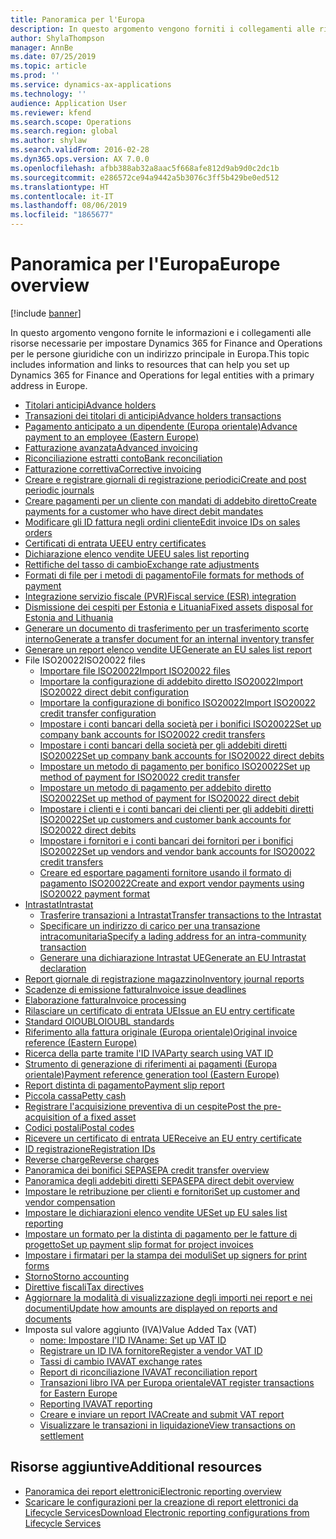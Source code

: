 ```yaml
---
title: Panoramica per l'Europa
description: In questo argomento vengono forniti i collegamenti alle risorse della documentazione Microsoft Dynamics 365 for Finance and Operations per l'Europa.
author: ShylaThompson
manager: AnnBe
ms.date: 07/25/2019
ms.topic: article
ms.prod: ''
ms.service: dynamics-ax-applications
ms.technology: ''
audience: Application User
ms.reviewer: kfend
ms.search.scope: Operations
ms.search.region: global
ms.author: shylaw
ms.search.validFrom: 2016-02-28
ms.dyn365.ops.version: AX 7.0.0
ms.openlocfilehash: afbb388ab32a8aac5f668afe812d9ab9d0c2dc1b
ms.sourcegitcommit: e286572ce94a9442a5b3076c3ff5b429be0ed512
ms.translationtype: HT
ms.contentlocale: it-IT
ms.lasthandoff: 08/06/2019
ms.locfileid: "1865677"
---
```

# <a name="europe-overview"></a><span data-ttu-id="2ccc6-103">Panoramica per l'Europa</span><span class="sxs-lookup"><span data-stu-id="2ccc6-103">Europe overview</span></span>

[!include [banner](../includes/banner.md)]

<span data-ttu-id="2ccc6-104">In questo argomento vengono fornite le informazioni e i collegamenti alle risorse necessarie per impostare Dynamics 365 for Finance and Operations per le persone giuridiche con un indirizzo principale in Europa.</span><span class="sxs-lookup"><span data-stu-id="2ccc6-104">This topic includes information and links to resources that can help you set up Dynamics 365 for Finance and Operations for legal entities with a primary address in Europe.</span></span> 

- [<span data-ttu-id="2ccc6-105">Titolari anticipi</span><span class="sxs-lookup"><span data-stu-id="2ccc6-105">Advance holders</span></span>](emea-advance-holders.md)
 - [<span data-ttu-id="2ccc6-106">Transazioni dei titolari di anticipi</span><span class="sxs-lookup"><span data-stu-id="2ccc6-106">Advance holders transactions</span></span>](emea-advance-holders-transactions.md)
 - [<span data-ttu-id="2ccc6-107">Pagamento anticipato a un dipendente (Europa orientale)</span><span class="sxs-lookup"><span data-stu-id="2ccc6-107">Advance payment to an employee (Eastern Europe)</span></span>](tasks/advance-payment-employee.md)
- [<span data-ttu-id="2ccc6-108">Fatturazione avanzata</span><span class="sxs-lookup"><span data-stu-id="2ccc6-108">Advanced invoicing</span></span>](emea-advance-invoice.md)
- [<span data-ttu-id="2ccc6-109">Riconciliazione estratti conto</span><span class="sxs-lookup"><span data-stu-id="2ccc6-109">Bank reconciliation</span></span>](emea-bank-reconciliation.md)
- [<span data-ttu-id="2ccc6-110">Fatturazione correttiva</span><span class="sxs-lookup"><span data-stu-id="2ccc6-110">Corrective invoicing</span></span>](emea-corrective-invoice.md)
- [<span data-ttu-id="2ccc6-111">Creare e registrare giornali di registrazione periodici</span><span class="sxs-lookup"><span data-stu-id="2ccc6-111">Create and post periodic journals</span></span>](emea-create-post-periodic-journals.md)
- [<span data-ttu-id="2ccc6-112">Creare pagamenti per un cliente con mandati di addebito diretto</span><span class="sxs-lookup"><span data-stu-id="2ccc6-112">Create payments for a customer who have direct debit mandates</span></span>](tasks/create-payments-customers-who-have-direct-debit-mandates.md)
- [<span data-ttu-id="2ccc6-113">Modificare gli ID fattura negli ordini cliente</span><span class="sxs-lookup"><span data-stu-id="2ccc6-113">Edit invoice IDs on sales orders</span></span>](emea-edit-invoice-id-sales-orders.md)
- [<span data-ttu-id="2ccc6-114">Certificati di entrata UE</span><span class="sxs-lookup"><span data-stu-id="2ccc6-114">EU entry certificates</span></span>](emea-entry-certificates.md)
- [<span data-ttu-id="2ccc6-115">Dichiarazione elenco vendite UE</span><span class="sxs-lookup"><span data-stu-id="2ccc6-115">EU sales list reporting</span></span>](emea-eu-sales-list.md)
- [<span data-ttu-id="2ccc6-116">Rettifiche del tasso di cambio</span><span class="sxs-lookup"><span data-stu-id="2ccc6-116">Exchange rate adjustments</span></span>](emea-exchange-rate-adjustments.md)
- [<span data-ttu-id="2ccc6-117">Formati di file per i metodi di pagamento</span><span class="sxs-lookup"><span data-stu-id="2ccc6-117">File formats for methods of payment</span></span>](emea-select-file-formats-for-the-method-of-payments.md)
- [<span data-ttu-id="2ccc6-118">Integrazione servizio fiscale (PVR)</span><span class="sxs-lookup"><span data-stu-id="2ccc6-118">Fiscal service (ESR) integration</span></span>](emea-fiscal-service-integration.md)
- [<span data-ttu-id="2ccc6-119">Dismissione dei cespiti per Estonia e Lituania</span><span class="sxs-lookup"><span data-stu-id="2ccc6-119">Fixed assets disposal for Estonia and Lithuania</span></span>](emea-credit-note-reverse-fixed-asset-sale.md)
- [<span data-ttu-id="2ccc6-120">Generare un documento di trasferimento per un trasferimento scorte interno</span><span class="sxs-lookup"><span data-stu-id="2ccc6-120">Generate a transfer document for an internal inventory transfer</span></span>](tasks/transfer-document-internal-inventory-transfer.md)
- [<span data-ttu-id="2ccc6-121">Generare un report elenco vendite UE</span><span class="sxs-lookup"><span data-stu-id="2ccc6-121">Generate an EU sales list report</span></span>](tasks/eur-00011-eu-sales-list-report.md)
- <span data-ttu-id="2ccc6-122">File ISO20022</span><span class="sxs-lookup"><span data-stu-id="2ccc6-122">ISO20022 files</span></span>
  - [<span data-ttu-id="2ccc6-123">Importare file ISO20022</span><span class="sxs-lookup"><span data-stu-id="2ccc6-123">Import ISO20022 files</span></span>](emea-ISO20022-file-formats.md)
  - [<span data-ttu-id="2ccc6-124">Importare la configurazione di addebito diretto ISO20022</span><span class="sxs-lookup"><span data-stu-id="2ccc6-124">Import ISO20022 direct debit configuration</span></span>](tasks/import-iso20022-direct-debit-configuration.md)
  - [<span data-ttu-id="2ccc6-125">Importare la configurazione di bonifico ISO20022</span><span class="sxs-lookup"><span data-stu-id="2ccc6-125">Import ISO20022 credit transfer configuration</span></span>](tasks/import-iso20022-credit-transfer-configuration.md)
  - [<span data-ttu-id="2ccc6-126">Impostare i conti bancari della società per i bonifici ISO20022</span><span class="sxs-lookup"><span data-stu-id="2ccc6-126">Set up company bank accounts for ISO20022 credit transfers</span></span>](tasks/set-up-company-bank-accounts-iso20022-credit-transfers.md)
  - [<span data-ttu-id="2ccc6-127">Impostare i conti bancari della società per gli addebiti diretti ISO20022</span><span class="sxs-lookup"><span data-stu-id="2ccc6-127">Set up company bank accounts for ISO20022 direct debits</span></span>](tasks/set-up-company-bank-accounts-iso20022-direct-debits.md)
  - [<span data-ttu-id="2ccc6-128">Impostare un metodo di pagamento per bonifico ISO20022</span><span class="sxs-lookup"><span data-stu-id="2ccc6-128">Set up method of payment for ISO20022 credit transfer</span></span>](tasks/set-up-method-payment-iso20022-credit-transfer.md)
  - [<span data-ttu-id="2ccc6-129">Impostare un metodo di pagamento per addebito diretto ISO20022</span><span class="sxs-lookup"><span data-stu-id="2ccc6-129">Set up method of payment for ISO20022 direct debit</span></span>](tasks/setup-method-payment-iso20022-direct-debit.md)
  - [<span data-ttu-id="2ccc6-130">Impostare i clienti e i conti bancari dei clienti per gli addebiti diretti ISO20022</span><span class="sxs-lookup"><span data-stu-id="2ccc6-130">Set up customers and customer bank accounts for ISO20022 direct debits</span></span>](tasks/set-up-bank-accounts-iso20022-direct-debits.md)
  - [<span data-ttu-id="2ccc6-131">Impostare i fornitori e i conti bancari dei fornitori per i bonifici ISO20022</span><span class="sxs-lookup"><span data-stu-id="2ccc6-131">Set up vendors and vendor bank accounts for ISO20022 credit transfers</span></span>](tasks/set-up-vendor-iso20022-credit-transfers.md)
  - [<span data-ttu-id="2ccc6-132">Creare ed esportare pagamenti fornitore usando il formato di pagamento ISO20022</span><span class="sxs-lookup"><span data-stu-id="2ccc6-132">Create and export vendor payments using ISO20022 payment format</span></span>](tasks/create-export-vendor-payments-iso20022-payment-format.md)
- [<span data-ttu-id="2ccc6-133">Intrastat</span><span class="sxs-lookup"><span data-stu-id="2ccc6-133">Intrastat</span></span>](emea-intrastat.md)
  - [<span data-ttu-id="2ccc6-134">Trasferire transazioni a Intrastat</span><span class="sxs-lookup"><span data-stu-id="2ccc6-134">Transfer transactions to the Intrastat</span></span>](tasks/transfer-transactions-intrastat.md)
  - [<span data-ttu-id="2ccc6-135">Specificare un indirizzo di carico per una transazione intracomunitaria</span><span class="sxs-lookup"><span data-stu-id="2ccc6-135">Specify a lading address for an intra-community transaction</span></span>](tasks/eur-00002-specify-lading-address-intra-community.md)
  - [<span data-ttu-id="2ccc6-136">Generare una dichiarazione Intrastat UE</span><span class="sxs-lookup"><span data-stu-id="2ccc6-136">Generate an EU Intrastat declaration</span></span>](tasks/eur-00002-eu-intrastat-declaration.md)
- [<span data-ttu-id="2ccc6-137">Report giornale di registrazione magazzino</span><span class="sxs-lookup"><span data-stu-id="2ccc6-137">Inventory journal reports</span></span>](emea-set-up-report-inventory-journal-names.md)
- [<span data-ttu-id="2ccc6-138">Scadenze di emissione fattura</span><span class="sxs-lookup"><span data-stu-id="2ccc6-138">Invoice issue deadlines</span></span>](emea-invoice-issue-deadline.md)
- [<span data-ttu-id="2ccc6-139">Elaborazione fattura</span><span class="sxs-lookup"><span data-stu-id="2ccc6-139">Invoice processing</span></span>](emea-invoice-processing.md)
- [<span data-ttu-id="2ccc6-140">Rilasciare un certificato di entrata UE</span><span class="sxs-lookup"><span data-stu-id="2ccc6-140">Issue an EU entry certificate</span></span>](tasks/eur-00012-issue-eu-entry-certificate.md)
- [<span data-ttu-id="2ccc6-141">Standard OIOUBL</span><span class="sxs-lookup"><span data-stu-id="2ccc6-141">OIOUBL standards</span></span>](emea-oioubl-standards-electronic-invoicing.md)
- [<span data-ttu-id="2ccc6-142">Riferimento alla fattura originale (Europa orientale)</span><span class="sxs-lookup"><span data-stu-id="2ccc6-142">Original invoice reference (Eastern Europe)</span></span>](tasks/ee-00004-original-invoice-reference.md)
- [<span data-ttu-id="2ccc6-143">Ricerca della parte tramite l'ID IVA</span><span class="sxs-lookup"><span data-stu-id="2ccc6-143">Party search using VAT ID</span></span>](tasks/eur-00015-party-search-vat-id.md)
- [<span data-ttu-id="2ccc6-144">Strumento di generazione di riferimenti ai pagamenti (Europa orientale)</span><span class="sxs-lookup"><span data-stu-id="2ccc6-144">Payment reference generation tool (Eastern Europe)</span></span>](tasks/ee-00015-payment-reference-generation-tool.md)
- [<span data-ttu-id="2ccc6-145">Report distinta di pagamento</span><span class="sxs-lookup"><span data-stu-id="2ccc6-145">Payment slip report</span></span>](emea-eur-payment-slip-report-giro.md)
- [<span data-ttu-id="2ccc6-146">Piccola cassa</span><span class="sxs-lookup"><span data-stu-id="2ccc6-146">Petty cash</span></span>](emea-petty-cash.md)
- [<span data-ttu-id="2ccc6-147">Registrare l'acquisizione preventiva di un cespite</span><span class="sxs-lookup"><span data-stu-id="2ccc6-147">Post the pre-acquisition of a fixed asset</span></span>](emea-pre-acquisition-acquisition-fixed-asset.md)
- [<span data-ttu-id="2ccc6-148">Codici postali</span><span class="sxs-lookup"><span data-stu-id="2ccc6-148">Postal codes</span></span>](emea-import-create-postal-codes-manually.md)
- [<span data-ttu-id="2ccc6-149">Ricevere un certificato di entrata UE</span><span class="sxs-lookup"><span data-stu-id="2ccc6-149">Receive an EU entry certificate</span></span>](tasks/eur-00012-receive-eu-entry-certificate.md)
- [<span data-ttu-id="2ccc6-150">ID registrazione</span><span class="sxs-lookup"><span data-stu-id="2ccc6-150">Registration IDs</span></span>](emea-registration-ids.md)
- [<span data-ttu-id="2ccc6-151">Reverse charge</span><span class="sxs-lookup"><span data-stu-id="2ccc6-151">Reverse charges</span></span>](emea-reverse-charge.md)
- [<span data-ttu-id="2ccc6-152">Panoramica dei bonifici SEPA</span><span class="sxs-lookup"><span data-stu-id="2ccc6-152">SEPA credit transfer overview</span></span>](../accounts-payable/sepa-credit-transfer.md)
- [<span data-ttu-id="2ccc6-153">Panoramica degli addebiti diretti SEPA</span><span class="sxs-lookup"><span data-stu-id="2ccc6-153">SEPA direct debit overview</span></span>](../accounts-receivable/sepa-direct-debit-overview.md)
- [<span data-ttu-id="2ccc6-154">Impostare le retribuzione per clienti e fornitori</span><span class="sxs-lookup"><span data-stu-id="2ccc6-154">Set up customer and vendor compensation</span></span>](emea-compensation-customer-vendor-transactions.md)
- [<span data-ttu-id="2ccc6-155">Impostare le dichiarazioni elenco vendite UE</span><span class="sxs-lookup"><span data-stu-id="2ccc6-155">Set up EU sales list reporting</span></span>](tasks/eur-00011-eu-sales-list-reporting.md)
- [<span data-ttu-id="2ccc6-156">Impostare un formato per la distinta di pagamento per le fatture di progetto</span><span class="sxs-lookup"><span data-stu-id="2ccc6-156">Set up payment slip format for project invoices</span></span>](tasks/set-up-payment-slip-format-project-invoices.md)
- [<span data-ttu-id="2ccc6-157">Impostare i firmatari per la stampa dei moduli</span><span class="sxs-lookup"><span data-stu-id="2ccc6-157">Set up signers for print forms</span></span>](emea-set-up-signers-for-printing-forms.md)
- [<span data-ttu-id="2ccc6-158">Storno</span><span class="sxs-lookup"><span data-stu-id="2ccc6-158">Storno accounting</span></span>](emea-storno.md)
- [<span data-ttu-id="2ccc6-159">Direttive fiscali</span><span class="sxs-lookup"><span data-stu-id="2ccc6-159">Tax directives</span></span>](emea-tax-directives.md)
- [<span data-ttu-id="2ccc6-160">Aggiornare la modalità di visualizzazione degli importi nei report e nei documenti</span><span class="sxs-lookup"><span data-stu-id="2ccc6-160">Update how amounts are displayed on reports and documents</span></span>](emea-amount-printing-forms.md)
- <span data-ttu-id="2ccc6-161">Imposta sul valore aggiunto (IVA)</span><span class="sxs-lookup"><span data-stu-id="2ccc6-161">Value Added Tax (VAT)</span></span>
  - [<span data-ttu-id="2ccc6-162">nome: Impostare l'ID IVA</span><span class="sxs-lookup"><span data-stu-id="2ccc6-162">name: Set up VAT ID</span></span>](tasks/eur-00015-vat-id.md)
  - [<span data-ttu-id="2ccc6-163">Registrare un ID IVA fornitore</span><span class="sxs-lookup"><span data-stu-id="2ccc6-163">Register a vendor VAT ID</span></span>](tasks/eur-00015-registration-vendor-vat-id.md)
  - [<span data-ttu-id="2ccc6-164">Tassi di cambio IVA</span><span class="sxs-lookup"><span data-stu-id="2ccc6-164">VAT exchange rates</span></span>](emea-vat-exchange-rate.md)
  - [<span data-ttu-id="2ccc6-165">Report di riconciliazione IVA</span><span class="sxs-lookup"><span data-stu-id="2ccc6-165">VAT reconciliation report</span></span>](tasks/eur-00018-vat-reconciliation-report.md)
  - [<span data-ttu-id="2ccc6-166">Transazioni libro IVA per Europa orientale</span><span class="sxs-lookup"><span data-stu-id="2ccc6-166">VAT register transactions for Eastern Europe</span></span>](emea-vat-register-transactions.md)
  - [<span data-ttu-id="2ccc6-167">Reporting IVA</span><span class="sxs-lookup"><span data-stu-id="2ccc6-167">VAT reporting</span></span>](emea-vat-reporting.md)
  - [<span data-ttu-id="2ccc6-168">Creare e inviare un report IVA</span><span class="sxs-lookup"><span data-stu-id="2ccc6-168">Create and submit VAT report</span></span>](tasks/create-submit-vat-report.md)
  - [<span data-ttu-id="2ccc6-169">Visualizzare le transazioni in liquidazione</span><span class="sxs-lookup"><span data-stu-id="2ccc6-169">View transactions on settlement</span></span>](emea-transactions-settlement-form.md)

## <a name="additional-resources"></a><span data-ttu-id="2ccc6-170">Risorse aggiuntive</span><span class="sxs-lookup"><span data-stu-id="2ccc6-170">Additional resources</span></span>

- [<span data-ttu-id="2ccc6-171">Panoramica dei report elettronici</span><span class="sxs-lookup"><span data-stu-id="2ccc6-171">Electronic reporting overview</span></span>](../../dev-itpro/analytics/general-electronic-reporting.md)
- [<span data-ttu-id="2ccc6-172">Scaricare le configurazioni per la creazione di report elettronici da Lifecycle Services</span><span class="sxs-lookup"><span data-stu-id="2ccc6-172">Download Electronic reporting configurations from Lifecycle Services</span></span>](../../dev-itpro/analytics/download-electronic-reporting-configuration-lcs.md)

